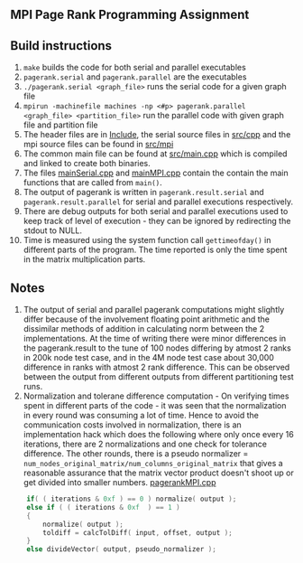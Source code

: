 MPI Page Rank Programming Assignment
--------------------

## Build instructions
1. `make` builds the code for both serial and parallel executables
1. `pagerank.serial` and `pagerank.parallel` are the executables
1. `./pagerank.serial <graph_file>` runs the serial code for a given graph file
1. `mpirun -machinefile machines -np <#p> pagerank.parallel <graph_file> <partition_file>` 
run the parallel code with given graph file and partition file
1. The header files are in [Include](include), the serial source files in [src/cpp](src/cpp)
and the mpi source files can be found in [src/mpi](src/mpi)
1. The common main file can be found at [src/main.cpp](src/main.cpp) which is compiled and
linked to create both binaries.
1. The files [mainSerial.cpp](src/cpp/mainSerial.cpp) and [mainMPI.cpp](src/cpp/mainMPI.cpp) contain
the contain the main functions that are called from `main()`.
1. The output of pagerank is written in `pagerank.result.serial` and `pagerank.result.parallel`
for serial and parallel executions respectively.
1. There are debug outputs for both serial and parallel executions used to keep track of
level of execution - they can be ignored by redirecting the stdout to NULL.
1. Time is measured using the system function call `gettimeofday()` in different parts
of the program. The time reported is only the time spent in the matrix multiplication
parts.

## Notes
1. The output of serial and parallel pagerank computations might slightly differ
because of the involvement floating point arithmetic and the dissimilar methods of addition
in calculating norm between the 2 implementations. At the time of writing there were minor
differences in the pagerank.result to the tune of 100 nodes differing by atmost 2 ranks
in 200k node test case, and in the 4M node test case about 30,000 difference in ranks with
atmost 2 rank difference. This can be observed between the output from different outputs
from different partitioning test runs.
1. Normalization and tolerane difference computation - On verifying times spent in different
parts of the code - it was seen that the normalization in every round was consuming a lot of
time. Hence to avoid the communication costs involved in normalization, there is an
implementation hack which does the following where only once every 16 iterations, there
are 2 normalizations and one check for tolerance difference. The other rounds, there is
a pseudo normalizer = `num_nodes_original_matrix/num_columns_original_matrix` that gives
a reasonable assurance that the matrix vector product doesn't shoot up or get divided into
smaller numbers. [pagerankMPI.cpp](src/mpi/pagerankMPI.cpp#L115)
```C++
    if( ( iterations & 0xf ) == 0 ) normalize( output );
    else if ( ( iterations & 0xf  ) == 1 )
    {
        normalize( output );
        toldiff = calcTolDiff( input, offset, output );
    }
    else divideVector( output, pseudo_normalizer );
```
